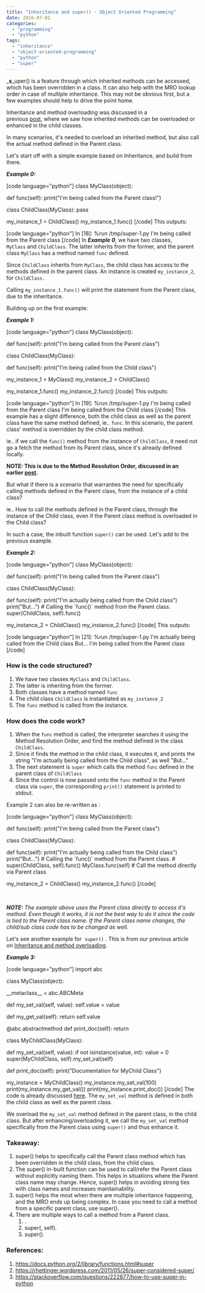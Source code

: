 ```yaml
---
title: "Inheritance and super() - Object Oriented Programming"
date: 2016-07-01
categories:
  - "programming"
  - "python"
tags:
  - "inheritance"
  - "object-oriented-programming"
  - "python"
  - "super"
---
```

<!--more-->
_**s**_uper() is a feature through which inherited methods can be accessed, which has been overridden in a class. It can also help with the MRO lookup order in case of multiple inheritance. This may not be obvious first, but a few examples should help to drive the point home.

Inheritance and method overloading was discussed in a previous [post](https://arvimal.wordpress.com/2016/06/29/inheritance-and-method-overloading-object-oriented-programming/), where we saw how inherited methods can be overloaded or enhanced in the child classes.

In many scenarios, it's needed to overload an inherited method, but also call the actual method defined in the Parent class.

Let's start off with a simple example based on Inheritance, and build from there.

_**Example 0:**_

\[code language="python"\] class MyClass(object):

def func(self): print("I'm being called from the Parent class!")

class ChildClass(MyClass): pass

my\_instance\_1 = ChildClass() my\_instance\_1.func() \[/code\] This outputs:

\[code language="python"\] In \[18\]: %run /tmp/super-1.py I'm being called from the Parent class \[/code\] In _**Example 0**_, we have two classes, `MyClass` and `ChildClass`. The latter inherits from the former, and the parent class `MyClass` has a method named `func` defined.

Since `ChildClass` inherits from `MyClass`, the child class has access to the methods defined in the parent class. An instance is created `my_instance_2`, for `ChildClass.`

Calling `my_instance_1.func()` will print the statement from the Parent class, due to the inheritance.

Building up on the first example:

_**Example 1:**_

\[code language="python"\] class MyClass(object):

def func(self): print("I'm being called from the Parent class")

class ChildClass(MyClass):

def func(self): print("I'm being called from the Child class")

my\_instance\_1 = MyClass() my\_instance\_2 = ChildClass()

my\_instance\_1.func() my\_instance\_2.func() \[/code\] This outputs:

\[code language="python"\] In \[19\]: %run /tmp/super-1.py I'm being called from the Parent class I'm being called from the Child class \[/code\] This example has a slight difference, both the child class as well as the parent class have the same method defined, ie.. `func`. In this scenario, the parent class' method is overridden by the child class method.

ie.. if we call the `func()` method from the instance of `ChildClass`, it need not go a fetch the method from its Parent class, since it's already defined locally.

**NOTE: This is due to the Method Resolution Order, discussed in an earlier [post](https://arvimal.wordpress.com/2016/05/30/method-resolution-order-object-oriented-programming/).**

But what if there is a scenario that warranties the need for specifically calling methods defined in the Parent class, from the instance of a child class?

ie.. How to call the methods defined in the Parent class, through the instance of the Child class, even if the Parent class method is overloaded in the Child class?

In such a case, the inbuilt function `super()` can be used. Let's add to the previous example.

_**Example 2:**_

\[code language="python"\] class MyClass(object):

def func(self): print("I'm being called from the Parent class")

class ChildClass(MyClass):

def func(self): print("I'm actually being called from the Child class") print("But...") # Calling the \`func()\` method from the Parent class. super(ChildClass, self).func()

my\_instance\_2 = ChildClass() my\_instance\_2.func() \[/code\] This outputs:

\[code language="python"\] In \[21\]: %run /tmp/super-1.py I'm actually being called from the Child class But... I'm being called from the Parent class \[/code\]

### How is the code structured?

1. We have two classes `MyClass` and `ChildClass`.
2. The latter is inheriting from the former.
3. Both classes have a method named `func`
4. The child class `ChildClass` is instantiated as `my_instance_2`
5. The `func` method is called from the instance.

### How does the code work?

1. When the `func` method is called, the interpreter searches it using the Method Resolution Order, and find the method defined in the class `ChildClass`.
2. Since it finds the method in the child class, it executes it, and prints the string "I'm actually being called from the Child class", as well "But..."
3. The next statement is `super` which calls the method `func` defined in the parent class of `ChildClass`
4. Since the control is now passed onto the `func` method in the Parent class via `super`, the corresponding `print()` statement is printed to stdout.

Example 2 can also be re-written as :

\[code language="python"\] class MyClass(object):

def func(self): print("I'm being called from the Parent class")

class ChildClass(MyClass):

def func(self): print("I'm actually being called from the Child class") print("But...") # Calling the \`func()\` method from the Parent class. # super(ChildClass, self).func() MyClass.func(self) # Call the method directly via Parent class

my\_instance\_2 = ChildClass() my\_instance\_2.func() \[/code\]

 

_**NOTE:**_ _The example above uses the Parent class directly to access it's method. Even though it works, it is not the best way to do it since the code is tied to the Parent class name. If the Parent class name changes, the child/sub class code has to be changed as well._

Let's see another example for  `super()` . This is from our previous article on [Inheritance and method overloading](https://arvimal.wordpress.com/2016/06/29/inheritance-and-method-overloading-object-oriented-programming/).

_**Example 3:**_

\[code language="python"\] import abc

class MyClass(object):

\_\_metaclass\_\_ = abc.ABCMeta

def my\_set\_val(self, value): self.value = value

def my\_get\_val(self): return self.value

@abc.abstractmethod def print\_doc(self): return

class MyChildClass(MyClass):

def my\_set\_val(self, value): if not isinstance(value, int): value = 0 super(MyChildClass, self).my\_set\_val(self)

def print\_doc(self): print("Documentation for MyChild Class")

my\_instance = MyChildClass() my\_instance.my\_set\_val(100) print(my\_instance.my\_get\_val()) print(my\_instance.print\_doc()) \[/code\] The code is already discussed [here](https://arvimal.wordpress.com/2016/06/29/inheritance-and-method-overloading-object-oriented-programming/). The `my_set_val` method is defined in both the child class as well as the parent class.

We overload the `my_set_val` method defined in the parent class, in the child class. But after enhancing/overloading it, we call the `my_set_val` method specifically from the Parent class using `super()` and thus enhance it.

### Takeaway:

1. super() helps to specifically call the Parent class method which has been overridden in the child class, from the child class.
2. The super() in-built function can be used to call/refer the Parent class without explicitly naming them. This helps in situations where the Parent class name may change. Hence, super() helps in avoiding strong ties with class names and increases maintainability.
3. super() helps the most when there are multiple inheritance happening, and the MRO ends up being complex. In case you need to call a method from a specific parent class, use super().
4. There are multiple ways to call a method from a Parent class.
    1. <Parent-Class>.<method>
    2. super(<ChildClass>, self).<method>
    3. super().<method>

### References:

1. https://docs.python.org/2/library/functions.html#super
2. https://rhettinger.wordpress.com/2011/05/26/super-considered-super/
3. https://stackoverflow.com/questions/222877/how-to-use-super-in-python
